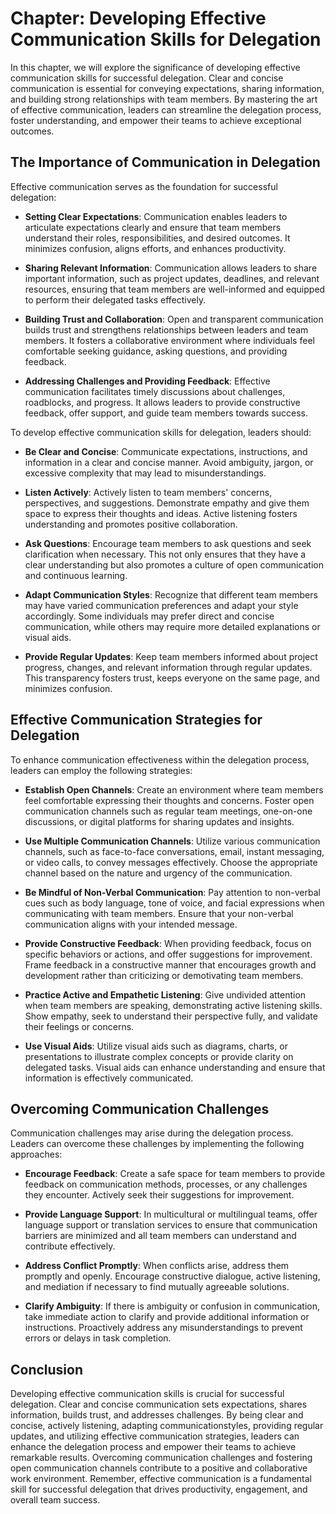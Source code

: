 Chapter: Developing Effective Communication Skills for Delegation
=================================================================

In this chapter, we will explore the significance of developing effective communication skills for successful delegation. Clear and concise communication is essential for conveying expectations, sharing information, and building strong relationships with team members. By mastering the art of effective communication, leaders can streamline the delegation process, foster understanding, and empower their teams to achieve exceptional outcomes.

The Importance of Communication in Delegation
---------------------------------------------

Effective communication serves as the foundation for successful delegation:

* **Setting Clear Expectations**: Communication enables leaders to articulate expectations clearly and ensure that team members understand their roles, responsibilities, and desired outcomes. It minimizes confusion, aligns efforts, and enhances productivity.

* **Sharing Relevant Information**: Communication allows leaders to share important information, such as project updates, deadlines, and relevant resources, ensuring that team members are well-informed and equipped to perform their delegated tasks effectively.

* **Building Trust and Collaboration**: Open and transparent communication builds trust and strengthens relationships between leaders and team members. It fosters a collaborative environment where individuals feel comfortable seeking guidance, asking questions, and providing feedback.

* **Addressing Challenges and Providing Feedback**: Effective communication facilitates timely discussions about challenges, roadblocks, and progress. It allows leaders to provide constructive feedback, offer support, and guide team members towards success.

To develop effective communication skills for delegation, leaders should:

* **Be Clear and Concise**: Communicate expectations, instructions, and information in a clear and concise manner. Avoid ambiguity, jargon, or excessive complexity that may lead to misunderstandings.

* **Listen Actively**: Actively listen to team members' concerns, perspectives, and suggestions. Demonstrate empathy and give them space to express their thoughts and ideas. Active listening fosters understanding and promotes positive collaboration.

* **Ask Questions**: Encourage team members to ask questions and seek clarification when necessary. This not only ensures that they have a clear understanding but also promotes a culture of open communication and continuous learning.

* **Adapt Communication Styles**: Recognize that different team members may have varied communication preferences and adapt your style accordingly. Some individuals may prefer direct and concise communication, while others may require more detailed explanations or visual aids.

* **Provide Regular Updates**: Keep team members informed about project progress, changes, and relevant information through regular updates. This transparency fosters trust, keeps everyone on the same page, and minimizes confusion.

Effective Communication Strategies for Delegation
-------------------------------------------------

To enhance communication effectiveness within the delegation process, leaders can employ the following strategies:

* **Establish Open Channels**: Create an environment where team members feel comfortable expressing their thoughts and concerns. Foster open communication channels such as regular team meetings, one-on-one discussions, or digital platforms for sharing updates and insights.

* **Use Multiple Communication Channels**: Utilize various communication channels, such as face-to-face conversations, email, instant messaging, or video calls, to convey messages effectively. Choose the appropriate channel based on the nature and urgency of the communication.

* **Be Mindful of Non-Verbal Communication**: Pay attention to non-verbal cues such as body language, tone of voice, and facial expressions when communicating with team members. Ensure that your non-verbal communication aligns with your intended message.

* **Provide Constructive Feedback**: When providing feedback, focus on specific behaviors or actions, and offer suggestions for improvement. Frame feedback in a constructive manner that encourages growth and development rather than criticizing or demotivating team members.

* **Practice Active and Empathetic Listening**: Give undivided attention when team members are speaking, demonstrating active listening skills. Show empathy, seek to understand their perspective fully, and validate their feelings or concerns.

* **Use Visual Aids**: Utilize visual aids such as diagrams, charts, or presentations to illustrate complex concepts or provide clarity on delegated tasks. Visual aids can enhance understanding and ensure that information is effectively communicated.

Overcoming Communication Challenges
-----------------------------------

Communication challenges may arise during the delegation process. Leaders can overcome these challenges by implementing the following approaches:

* **Encourage Feedback**: Create a safe space for team members to provide feedback on communication methods, processes, or any challenges they encounter. Actively seek their suggestions for improvement.

* **Provide Language Support**: In multicultural or multilingual teams, offer language support or translation services to ensure that communication barriers are minimized and all team members can understand and contribute effectively.

* **Address Conflict Promptly**: When conflicts arise, address them promptly and openly. Encourage constructive dialogue, active listening, and mediation if necessary to find mutually agreeable solutions.

* **Clarify Ambiguity**: If there is ambiguity or confusion in communication, take immediate action to clarify and provide additional information or instructions. Proactively address any misunderstandings to prevent errors or delays in task completion.

Conclusion
----------

Developing effective communication skills is crucial for successful delegation. Clear and concise communication sets expectations, shares information, builds trust, and addresses challenges. By being clear and concise, actively listening, adapting communicationstyles, providing regular updates, and utilizing effective communication strategies, leaders can enhance the delegation process and empower their teams to achieve remarkable results. Overcoming communication challenges and fostering open communication channels contribute to a positive and collaborative work environment. Remember, effective communication is a fundamental skill for successful delegation that drives productivity, engagement, and overall team success.

